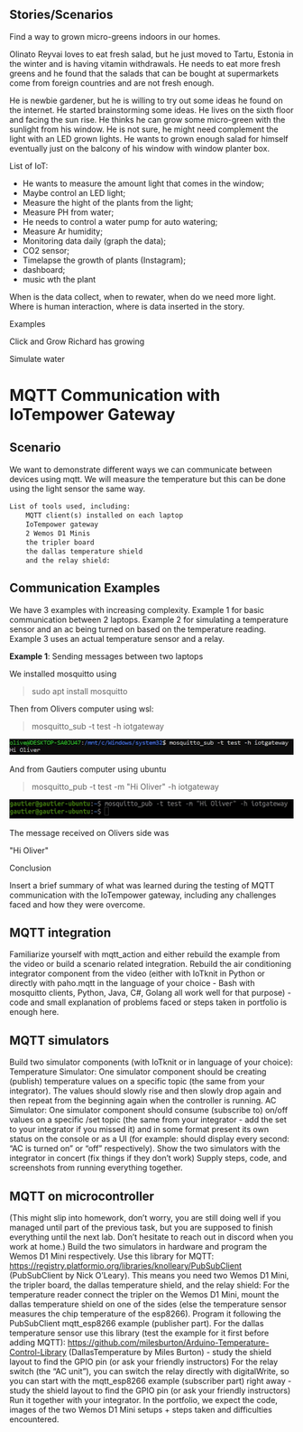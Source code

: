 ## Stories/Scenarios

Find a way to grown micro-greens indoors in our homes. 

Olinato Reyvai loves to eat fresh salad, but he just moved to Tartu, Estonia in the winter and is having vitamin withdrawals. He needs to eat more fresh greens and he found that the salads that can be bought at supermarkets come from foreign countries and are not fresh enough.

He is newbie gardener, but he is willing to try out some ideas he found on the internet. 
He started brainstorming some ideas. He lives on the sixth floor and facing the sun rise. He thinks he can grow some micro-green with the sunlight from his window. 
He is not sure, he might need complement the light with an LED grown lights. 
He wants to grown enough salad for himself eventually just on the balcony of his window with window planter box.

List of IoT:

- He wants to measure the amount light that comes in the window;
- Maybe control an LED light;
- Measure the hight of the plants from the light;
- Measure PH from water;
- He needs to control a water pump for auto watering;
- Measure Ar humidity;
- Monitoring data daily (graph the data);
- CO2 sensor;
- Timelapse the growth of plants (Instagram);
- dashboard;
- music wth the plant

When is the data collect, when to rewater, when do we need more light. Where is human interaction, where is data inserted in the story.

Examples 

Click and Grow
Richard has growing 


Simulate water

# MQTT Communication with IoTempower Gateway
## Scenario

We want to demonstrate different ways we can communicate between devices using mqtt. We will measure the temperature but this can be done using the light sensor the same way.

    List of tools used, including:
        MQTT client(s) installed on each laptop
        IoTempower gateway
        2 Wemos D1 Minis
        the tripler board
        the dallas temperature shield
        and the relay shield:

## Communication Examples

We have 3 examples with increasing complexity. Example 1 for basic communication between 2 laptops. Example 2 for simulating a temperature sensor and an ac being turned on based on the temperature reading. Example 3 uses an actual temperature sensor and a relay.

**Example 1**: Sending messages between two laptops

We installed mosquitto using 
> sudo apt install mosquitto

Then from Olivers computer using wsl: 
> mosquitto_sub -t test -h iotgateway

![alt text](../../Pictures/Week_4/hioliver.jpg)

And from Gautiers computer using ubuntu
> mosquitto_pub -t test -m "Hi Oliver" -h iotgateway

![alt text](../../Pictures/Week_4/mqtt_msg_pub.jpg)

The message received on Olivers side was 

"Hi Oliver"





Conclusion

Insert a brief summary of what was learned during the testing of MQTT communication with the IoTempower gateway, including any challenges faced and how they were overcome.




## MQTT integration
Familiarize yourself with mqtt_action and either rebuild the example from the video or build a scenario related integration.
Rebuild the air conditioning integrator component from the video (either with IoTknit in Python or directly with paho.mqtt in the language of your choice - Bash with mosquitto clients, Python, Java, C#, Golang all work well for that purpose) - code and small explanation of problems faced or steps taken in portfolio is enough here.
## MQTT simulators
Build two simulator components (with IoTknit or in language of your choice):
Temperature Simulator: One simulator component should be creating (publish) temperature values on a specific topic (the same from your integrator). The values should slowly rise and then slowly drop again and then repeat from the beginning again when the controller is running.
AC Simulator: One simulator component should consume (subscribe to) on/off values on a specific /set topic (the same from your integrator - add the set to your integrator if you missed it) and in some format present its own status on the console or as a UI (for example: should display every second: “AC is turned on” or “off” respectively).
Show the two simulators with the integrator in concert (fix things if they don’t work)
Supply steps, code, and screenshots from running everything together. 
## MQTT on microcontroller
(This might slip into homework, don’t worry, you are still doing well if you managed until part of the previous task, but you are supposed to finish everything until the next lab. Don’t hesitate to reach out in discord when you work at home.)
Build the two simulators in hardware and program the Wemos D1 Mini respectively. Use this library for MQTT: https://registry.platformio.org/libraries/knolleary/PubSubClient (PubSubClient by Nick O’Leary).
This means you need two Wemos D1 Mini, the tripler board, the dallas temperature shield, and the relay shield:
For the temperature reader connect the tripler on the Wemos D1 Mini, mount the dallas temperature shield on one of the sides (else the temperature sensor measures the chip temperature of the esp8266). Program it following the PubSubClient mqtt_esp8266 example (publisher part). For the dallas temperature sensor use this library (test the example for it first before adding MQTT): https://github.com/milesburton/Arduino-Temperature-Control-Library (DallasTemperature by Miles Burton) - study the shield layout to find the GPIO pin (or ask your friendly instructors)
For the relay switch (the “AC unit”), you can switch the relay directly with digitalWrite, so you can start with the mqtt_esp8266 example (subscriber part) right away  - study the shield layout to find the GPIO pin (or ask your friendly instructors)
Run it together with your integrator.
In the portfolio, we expect the code, images of the two Wemos D1 Mini setups + steps taken and difficulties encountered.

